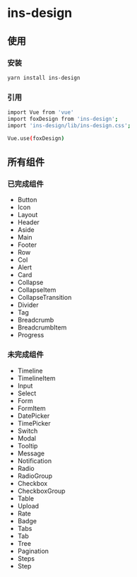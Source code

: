 # ins-design

## 使用

### 安装

```bash
yarn install ins-design
```

### 引用

```bash
import Vue from 'vue'
import foxDesign from 'ins-design';
import 'ins-design/lib/ins-design.css';

Vue.use(foxDesign)
```

## 所有组件

### 已完成组件

-   Button
-   Icon
-   Layout
-   Header
-   Aside
-   Main
-   Footer
-   Row
-   Col
-   Alert
-   Card
-   Collapse
-   CollapseItem
-   CollapseTransition
-   Divider
-   Tag
-   Breadcrumb
-   BreadcrumbItem
-   Progress

### 未完成组件

-   Timeline
-   TimelineItem
-   Input
-   Select
-   Form
-   FormItem
-   DatePicker
-   TimePicker
-   Switch
-   Modal
-   Tooltip
-   Message
-   Notification
-   Radio
-   RadioGroup
-   Checkbox
-   CheckboxGroup
-   Table
-   Upload
-   Rate
-   Badge
-   Tabs
-   Tab
-   Tree
-   Pagination
-   Steps
-   Step
